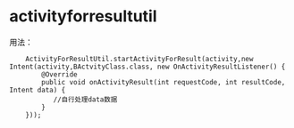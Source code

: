 # activityforresultutil

用法：

        ActivityForResultUtil.startActivityForResult(activity,new Intent(activity,BActvityClass.class, new OnActivityResultListener() {
            @Override
            public void onActivityResult(int requestCode, int resultCode, Intent data) {
               //自行处理data数据
            }
        }));
